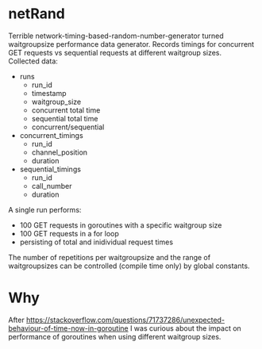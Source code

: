 # netRand
Terrible network-timing-based-random-number-generator turned waitgroupsize performance data generator. 
Records timings for concurrent GET requests vs sequential requests at different waitgroup sizes.  
Collected data:
- runs
  - run_id
  - timestamp
  - waitgroup_size
  - concurrent total time
  - sequential total time
  - concurrent/sequential
- concurrent_timings
  - run_id
  - channel_position
  - duration
- sequential_timings
  - run_id
  - call_number
  - duration

A single run performs:
- 100 GET requests in goroutines with a specific waitgroup size
- 100 GET requests in a for loop
- persisting of total and inidividual request times

The number of repetitions per waitgroupsize and the range of waitgroupsizes can be controlled (compile time only) by global constants. 

# Why
After https://stackoverflow.com/questions/71737286/unexpected-behaviour-of-time-now-in-goroutine I was curious about the impact on performance of goroutines when using 
different waitgroup sizes.